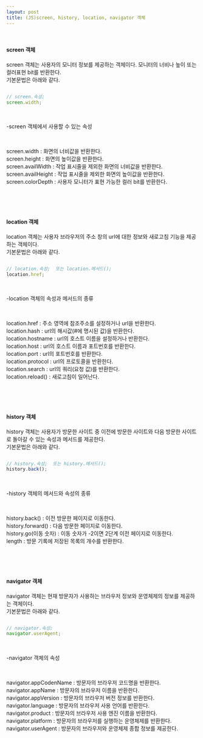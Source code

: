 ```yaml
---
layout: post
title: (JS)screen, history, location, navigator 객체
---
```

<br>



#### screen 객체

screen 객체는 사용자의 모니터 정보를 제공하는 객체이다. 모니터의 너비나 높이 또는 컬러표현 bit를 반환한다.  
기본문법은 아래와 같다. 



``` javascript

// screen.속성;
screen.width;

```
<br>

-screen 객체에서 사용할 수 있는 속성

<br>

screen.width : 화면의 너비값을 반환한다.  
screen.height : 화면의 높이값을 반환한다.  
screen.availWidth : 작업 표시줄을 제외한 화면의 너비값을 반환한다.  
screen.availHeight : 작업 표시줄을 제외한 화면의 높이값을 반환한다.  
screen.colorDepth : 사용자 모니터가 표현 가능한 컬러 bit를 반환한다.   

<br>
<br>
<br>

#### location 객체

location 객체는 사용자 브라우저의 주소 창의 url에 대한 정보와 새로고침 기능을 제공하는 객체이다.  
기본문법은 아래와 같다.



``` javascript

// location.속성;  또는 location.메서드();
location.href;

```
<br>

-location 객체의 속성과 메서드의 종류

<br>

location.href : 주소 영역에 참조주소를 설정하거나 url을 반환한다.  
location.hash : url의 해시값(#에 명시된 값)을 반환한다.  
location.hostname : url의 호스트 이름을 설정하거나 반환한다.  
location.host : url의 호스트 이름과 포트번호를 반환한다.  
location.port : url의 포트번호를 반환한다.  
location.protocol : url의 프로토콜을 반환한다.  
location.search : url의 쿼리(요청 값)를 반환한다.  
location.reload() : 새로고침이 일어난다.   

<br>
<br>
<br>

#### history 객체

history 객체는 사용자가 방문한 사이트 중 이전에 방문한 사이트와 다음 방문한 사이트로 돌아갈 수 있는 속성과 메서드를 제공한다.  
기본문법은 아래와 같다.



``` javascript

// history.속성;  또는 history.메서드();
history.back();

```
<br>

-history 객체의 메서드와 속성의 종류

<br>

history.back() : 이전 방문한 페이지로 이동한다.  
history.forward() : 다음 방문한 페이지로 이동한다.  
history.go(이동 숫자) : 이동 숫자가 -2이면 2단계 이전 페이지로 이동한다.  
length : 방문 기록에 저장된 목록의 개수를 반환한다.   

<br>
<br>
<br>

#### navigator 객체

navigator 객체는 현재 방문자가 사용하는 브라우저 정보와 운영체제의 정보를 제공하는 객체이다.  
기본문법은 아래와 같다.



``` javascript

// navigator.속성;
navigator.userAgent;

```
<br>

-navigator 객체의 속성

<br>

navigator.appCodenName : 방문자의 브라우저 코드명을 반환한다.  
navigator.appName : 방문자의 브라우저 이름을 반환한다.  
navigator.appVersion : 방문자의 브라우저 버전 정보를 반환한다.   
navigator.language : 방문자의 브라우저 사용 언어를 반환한다.   
navigator.product : 방문자의 브라우저 사용 엔진 이름을 반환한다.   
navigator.platform : 방문자의 브라우저를 실행하는 운영체제를 반환한다.  
navigator.userAgent : 방문자의 브라우저와 운영체제 종합 정보를 제공한다.  

<br>
